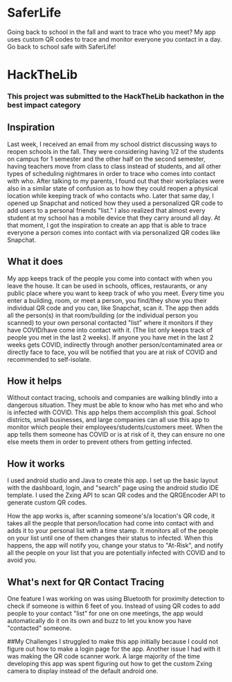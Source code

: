 # SaferLife
Going back to school in the fall and want to trace who you meet? My app uses custom QR codes to trace and monitor everyone you contact in a day. Go back to school safe with SaferLife!

# HackTheLib
### This project was submitted to the HackTheLib hackathon in the best impact category

## Inspiration
Last week, I received an email from my school district discussing ways to reopen schools in the fall. They were considering having 1/2 of the students on campus for 1 semester and the other half on the second semester, having teachers move from class to class instead of students, and all other types of scheduling nightmares in order to trace who comes into contact with who. After talking to my parents, I found out that their workplaces were also in a similar state of confusion as to how they could reopen a physical location while keeping track of who contacts who. Later that same day, I opened up Snapchat and noticed how they used a personalized QR code to add users to a personal friends "list." I also realized that almost every student at my school has a mobile device that they carry around all day. At that moment, I got the inspiration to create an app that is able to trace everyone a person comes into contact with via personalized QR codes like Snapchat.
 
## What it does
My app keeps track of the people you come into contact with when you leave the house. It can be used in schools, offices, restaurants, or any public place where you want to keep track of who you meet. Every time you enter a building, room, or meet a person, you find/they show you their individual QR code and you can, like Snapchat, scan it. The app then adds all the person(s) in that room/building (or the individual person you scanned) to your own personal contacted "list" where it monitors if they have COVID/have come into contact with it. (The list only keeps track of people you met in the last 2 weeks). If anyone you have met in the last 2 weeks gets COVID, indirectly through another person/contaminated area or directly face to face, you will be notified that you are at risk of COVID and recommended to self-isolate.
 
## How it helps
 
Without contact tracing, schools and companies are walking blindly into a dangerous situation. They must be able to know who has met who and who is infected with COVID. This app helps them accomplish this goal. School districts, small businesses, and large companies can all use this app to monitor which people their employees/students/customers meet. When the app tells them someone has COVID or is at risk of it, they can ensure no one else meets them in order to prevent others from getting infected.
 
## How it works
I used android studio and Java to create this app. I set up the basic layout with the dashboard, login, and "search" page using the android studio IDE template. I used the Zxing API to scan QR codes and the QRGEncoder API to generate custom QR codes. 
 
How the app works is, after scanning someone's/a location's QR code, it takes all the people that person/location had come into contact with and adds it to your personal list with a time stamp. It monitors all of the people on your list until one of them changes their status to infected. When this happens, the app will notify you, change your status to "At-Risk", and notify all the people on your list that you are potentially infected with COVID and to avoid you.
 
## What's next for QR Contact Tracing
One feature I was working on was using Bluetooth for proximity detection to check if someone is within 6 feet of you. Instead of using QR codes to add people to your contact "list" for one on one meetings, the app would automatically do it on its own and buzz to let you know you have "contacted" someone.
 
##My Challenges
I struggled to make this app initially because I could not figure out how to make a login page for the app. Another issue I had with it was making the QR code scanner work. A large majority of the time developing this app was spent figuring out how to get the custom Zxing camera to display instead of the default android one. 

